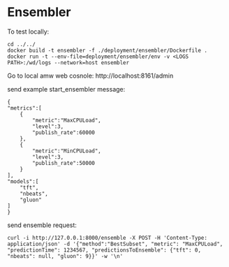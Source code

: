 # Ensembler 

To test locally:

    cd ../../
    docker build -t ensembler -f ./deployment/ensembler/Dockerfile .
    docker run -t --env-file=deployment/ensembler/env -v <LOGS PATH>:/wd/logs --network=host ensembler

Go to local amw web cosnole: http://localhost:8161/admin

send example start_ensembler message:

    {
    "metrics":[
        {
            "metric":"MaxCPULoad",
            "level":3,
            "publish_rate":60000
        },
        {
            "metric":"MinCPULoad",
            "level":3,
            "publish_rate":50000
        }
    ],
    "models":[
        "tft",
        "nbeats",
        "gluon"
    ]
    }


send ensemble request:

    curl -i http://127.0.0.1:8000/ensemble -X POST -H 'Content-Type: application/json' -d '{"method":"BestSubset", "metric": "MaxCPULoad", "predictionTime": 1234567, "predictionsToEnsemble": {"tft": 0, "nbeats": null, "gluon": 9}}' -w '\n'




